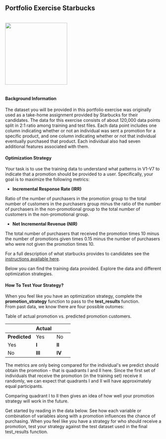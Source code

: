 ## Portfolio Exercise Starbucks
<br>

<img src="https://opj.ca/wp-content/uploads/2018/02/New-Starbucks-Logo-1200x969.jpg" width="200" height="200">
<br>
<br>
 
#### Background Information

The dataset you will be provided in this portfolio exercise was originally used as a take-home assignment provided by Starbucks for their candidates.   The data for this exercise consists of about 120,000 data points split in 2:1 ratio among training and test files. Each data point includes one column indicating whether or not an individual was sent a promotion for a specific product, and one column indicating whether or not that individual eventually purchased that product. Each individual also had seven additional features associated with them.

#### Optimization Strategy

Your task is to use the training data to understand what patterns in V1-V7 to indicate that a promotion should be provided to a user.  Specifically, your goal is to maximize the following metrics:

* **Incremental Response Rate (IRR)** 

Ratio of the number of purchasers in the promotion group to the total number of customers in the purchasers group minus the ratio of the number of purchasers in the non-promotional group to the total number of customers in the non-promotional group.

* **Net Incremental Revenue (NIR)**

The total number of purchasers that received the promotion times 10 minus the number of promotions given times 0.15 minus the number of purchasers who were not given the promotion times 10.

For a full description of what starbucks provides to candidates see the [instructions available here](https://drive.google.com/open?id=18klca9Sef1Rs6q8DW4l7o349r8B70qXM).

Below you can find the training data provided.  Explore the data and different optimization strategies.

#### How To Test Your Strategy?

When you feel like you have an optimization strategy, complete the **promotion_strategy** function to pass to the **test_results** function.  
From past data, we know there are four possible outomes:

Table of actual promotion vs. predicted promotion customers.  

|   | Actual      |    |    | 
|---|-------------|----|----|
| **Predicted**   | Yes| No |  
| Yes             | **I**   | **II**|  
| No              | **III** | **IV**|  

The metrics are only being compared for the individual's we predict should obtain the promotion - that is quadrants I and II here.  Since the first set of individuals that receive the promotion (in the training set) receive it randomly, we can expect that quadrants I and II will have approximately equal participants.  

Comparing quadrant I to II then gives an idea of how well your promotion strategy will work in the future. 


Get started by reading in the data below.  See how each variable or combination of variables along with a promotion influences the chance of purchasing.  When you feel like you have a strategy for who should receive a promotion, test your strategy against the test dataset used in the final test_results function.

